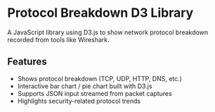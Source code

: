 # Protocol Breakdown D3 Library

A JavaScript library using D3.js to show network protocol breakdown recorded from tools like Wireshark.

##  Features
- Shows protocol breakdown (TCP, UDP, HTTP, DNS, etc.)
- Interactive bar chart / pie chart built with D3.js
- Supports JSON input streamed from packet captures
- Highlights security-related protocol trends
